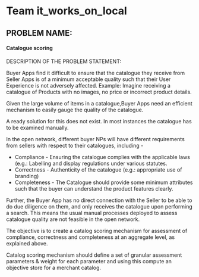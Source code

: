 # Team it_works_on_local
## PROBLEM NAME:

#### Catalogue scoring
DESCRIPTION OF THE PROBLEM STATEMENT:

Buyer Apps find it difficult to ensure that the catalogue they receive from Seller Apps is of a minimum acceptable quality such that their User Experience is not adversely affected. Example: Imagine receiving a catalogue of Products with no images, no price or incorrect product details.

Given the large volume of items in a catalogue,Buyer Apps need an efficient mechanism to easily gauge the quality of the catalogue.

A ready solution for this does not exist. In most instances the catalogue has to be examined manually.

In the open network, different buyer NPs will have different requirements from sellers with respect to their catalogues, including -
- Compliance - Ensuring the catalogue complies with the applicable laws (e.g.: Labelling and display regulations under various statutes.
- Correctness - Authenticity of the catalogue (e.g.: appropriate use of branding)
- Completeness - The Catalogue should provide some minimum attributes such that the buyer can understand the product features clearly.

Further, the Buyer App has no direct connection with the Seller to be able to do due diligence on them, and only receives the catalogue upon performing a search. This means the usual manual processes deployed to assess catalogue quality are not feasible in the open network.

The objective is to create a catalog scoring mechanism for assessment of compliance, correctness and completeness at an aggregate level, as explained above.

Catalog scoring mechanism should define a set of granular assessment parameters & weight for each parameter and using this compute an objective store for a merchant catalog. 
